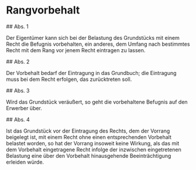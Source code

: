 # Rangvorbehalt



\#\# Abs. 1

 Der Eigentümer kann sich bei der Belastung des Grundstücks mit einem Recht die Befugnis vorbehalten, ein anderes, dem Umfang nach bestimmtes Recht mit dem Rang vor jenem Recht eintragen zu lassen.

\#\# Abs. 2

 Der Vorbehalt bedarf der Eintragung in das Grundbuch; die Eintragung muss bei dem Recht erfolgen, das zurücktreten soll.

\#\# Abs. 3

 Wird das Grundstück veräußert, so geht die vorbehaltene Befugnis auf den Erwerber über.

\#\# Abs. 4

 Ist das Grundstück vor der Eintragung des Rechts, dem der Vorrang beigelegt ist, mit einem Recht ohne einen entsprechenden Vorbehalt belastet worden, so hat der Vorrang insoweit keine Wirkung, als das mit dem Vorbehalt eingetragene Recht infolge der inzwischen eingetretenen Belastung eine über den Vorbehalt hinausgehende Beeinträchtigung erleiden würde. 

